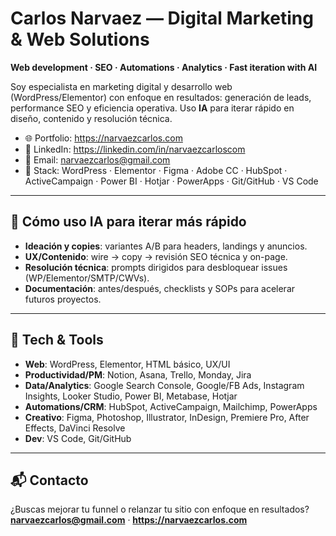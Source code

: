 # Carlos Narvaez — Digital Marketing & Web Solutions

**Web development · SEO · Automations · Analytics · Fast iteration with AI**

Soy especialista en marketing digital y desarrollo web (WordPress/Elementor) con enfoque en resultados: generación de leads,
performance SEO y eficiencia operativa. Uso **IA** para iterar rápido en diseño, contenido y resolución técnica.

- 🌐 Portfolio: https://narvaezcarlos.com  
- 💼 LinkedIn: https://linkedin.com/in/narvaezcarloscom  
- 📧 Email: narvaezcarlos@gmail.com  
- 🧰 Stack: WordPress · Elementor · Figma · Adobe CC · HubSpot · ActiveCampaign · Power BI · Hotjar · PowerApps · Git/GitHub · VS Code

---

## 🧪 Cómo uso IA para iterar más rápido

- **Ideación y copies**: variantes A/B para headers, landings y anuncios.  
- **UX/Contenido**: wire → copy → revisión SEO técnica y on-page.  
- **Resolución técnica**: prompts dirigidos para desbloquear issues (WP/Elementor/SMTP/CWVs).  
- **Documentación**: antes/después, checklists y SOPs para acelerar futuros proyectos.

---

## 🔧 Tech & Tools

- **Web**: WordPress, Elementor, HTML básico, UX/UI  
- **Productividad/PM**: Notion, Asana, Trello, Monday, Jira  
- **Data/Analytics**: Google Search Console, Google/FB Ads, Instagram Insights, Looker Studio, Power BI, Metabase, Hotjar  
- **Automations/CRM**: HubSpot, ActiveCampaign, Mailchimp, PowerApps  
- **Creativo**: Figma, Photoshop, Illustrator, InDesign, Premiere Pro, After Effects, DaVinci Resolve  
- **Dev**: VS Code, Git/GitHub

---

## 📬 Contacto

¿Buscas mejorar tu funnel o relanzar tu sitio con enfoque en resultados?  
**narvaezcarlos@gmail.com** · **https://narvaezcarlos.com**


